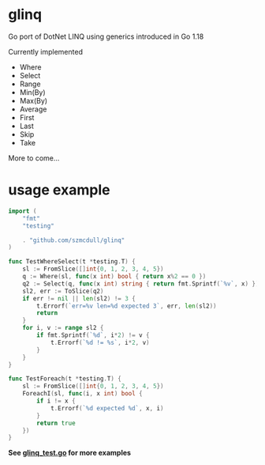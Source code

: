 # glinq
Go port of DotNet LINQ using generics introduced in Go 1.18

Currently implemented
- Where
- Select
- Range
- Min(By)
- Max(By)
- Average
- First
- Last
- Skip
- Take

More to come...

# usage example

```go
import (
	"fmt"
	"testing"

    . "github.com/szmcdull/glinq"
)

func TestWhereSelect(t *testing.T) {
	sl := FromSlice([]int{0, 1, 2, 3, 4, 5})
	q := Where(sl, func(x int) bool { return x%2 == 0 })
	q2 := Select(q, func(x int) string { return fmt.Sprintf(`%v`, x) })
	sl2, err := ToSlice(q2)
	if err != nil || len(sl2) != 3 {
		t.Errorf(`err=%v len=%d expected 3`, err, len(sl2))
		return
	}
	for i, v := range sl2 {
		if fmt.Sprintf(`%d`, i*2) != v {
			t.Errorf(`%d != %s`, i*2, v)
		}
	}
}

func TestForeach(t *testing.T) {
	sl := FromSlice([]int{0, 1, 2, 3, 4, 5})
	ForeachI(sl, func(i, x int) bool {
		if i != x {
			t.Errorf(`%d expected %d`, x, i)
		}
		return true
	})
}
```

**See [glinq_test.go](https://github.com/szmcdull/glinq/blob/main/glinq_test.go) for more examples**